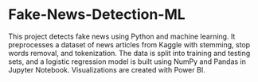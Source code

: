 # Fake-News-Detection-ML
This project detects fake news using Python and machine learning. It preprocesses a dataset of news articles from Kaggle with stemming, stop words removal, and tokenization. The data is split into training and testing sets, and a logistic regression model is built using NumPy and Pandas in Jupyter Notebook. Visualizations are created with Power BI.
